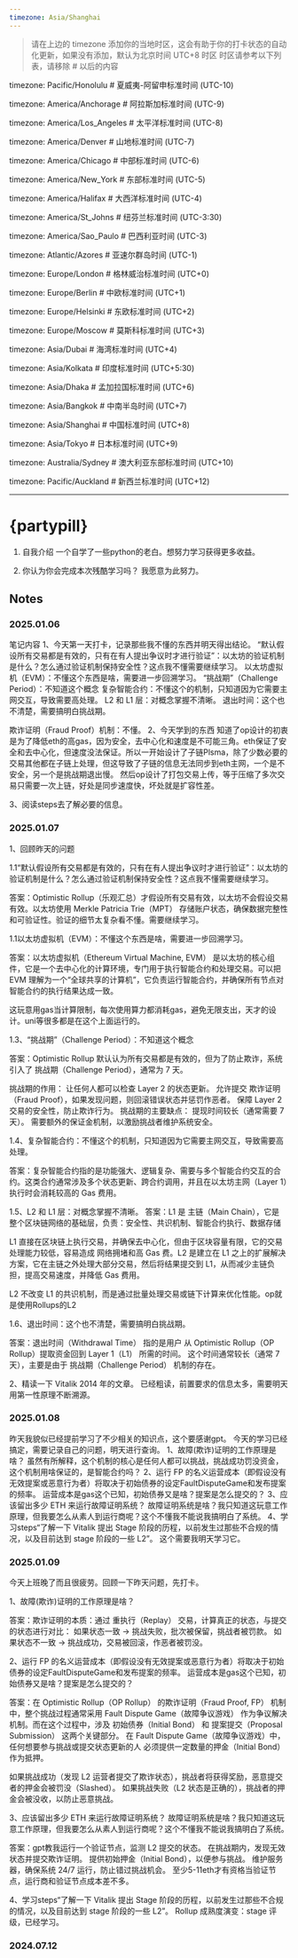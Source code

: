 ```yaml
---
timezone: Asia/Shanghai
---
```


> 请在上边的 timezone 添加你的当地时区，这会有助于你的打卡状态的自动化更新，如果没有添加，默认为北京时间 UTC+8 时区
> 时区请参考以下列表，请移除 # 以后的内容

timezone: Pacific/Honolulu # 夏威夷-阿留申标准时间 (UTC-10)

timezone: America/Anchorage # 阿拉斯加标准时间 (UTC-9)

timezone: America/Los_Angeles # 太平洋标准时间 (UTC-8)

timezone: America/Denver # 山地标准时间 (UTC-7)

timezone: America/Chicago # 中部标准时间 (UTC-6)

timezone: America/New_York # 东部标准时间 (UTC-5)

timezone: America/Halifax # 大西洋标准时间 (UTC-4)

timezone: America/St_Johns # 纽芬兰标准时间 (UTC-3:30)

timezone: America/Sao_Paulo # 巴西利亚时间 (UTC-3)

timezone: Atlantic/Azores # 亚速尔群岛时间 (UTC-1)

timezone: Europe/London # 格林威治标准时间 (UTC+0)

timezone: Europe/Berlin # 中欧标准时间 (UTC+1)

timezone: Europe/Helsinki # 东欧标准时间 (UTC+2)

timezone: Europe/Moscow # 莫斯科标准时间 (UTC+3)

timezone: Asia/Dubai # 海湾标准时间 (UTC+4)

timezone: Asia/Kolkata # 印度标准时间 (UTC+5:30)

timezone: Asia/Dhaka # 孟加拉国标准时间 (UTC+6)

timezone: Asia/Bangkok # 中南半岛时间 (UTC+7)

timezone: Asia/Shanghai # 中国标准时间 (UTC+8)

timezone: Asia/Tokyo # 日本标准时间 (UTC+9)

timezone: Australia/Sydney # 澳大利亚东部标准时间 (UTC+10)

timezone: Pacific/Auckland # 新西兰标准时间 (UTC+12)

---

# {partypill}

1. 自我介绍
一个自学了一些python的老白。想努力学习获得更多收益。

2. 你认为你会完成本次残酷学习吗？
我愿意为此努力。

## Notes

<!-- Content_START -->

### 2025.01.06

笔记内容
1、今天第一天打卡，记录那些我不懂的东西并明天得出结论。
“默认假设所有交易都是有效的，只有在有人提出争议时才进行验证”：以太坊的验证机制是什么？怎么通过验证机制保持安全性？这点我不懂需要继续学习。
以太坊虚拟机（EVM）：不懂这个东西是啥，需要进一步回溯学习。
“挑战期”（Challenge Period）：不知道这个概念
复杂智能合约：不懂这个的机制，只知道因为它需要主网交互，导致需要高处理。
L2 和 L1 层：对概念掌握不清晰。
退出时间：这个也不清楚，需要搞明白挑战期。

欺诈证明（Fraud Proof）机制：不懂。
2、今天学到的东西
知道了op设计的初衷是为了降低eth的高gas，因为安全，去中心化和速度是不可能三角。eth保证了安全和去中心化，但速度没法保证。所以一开始设计了子链Plsma，除了少数必要的交易其他都在子链上处理，但这导致了子链的信息无法同步到eth主网，一个是不安全，另一个是挑战期退出慢。
然后op设计了打包交易上传，等于压缩了多次交易只需要一次上链，好处是同步速度快，坏处就是扩容性差。

3、阅读steps去了解必要的信息。

### 2025.01.07
1、回顾昨天的问题

1.1“默认假设所有交易都是有效的，只有在有人提出争议时才进行验证”：以太坊的验证机制是什么？怎么通过验证机制保持安全性？这点我不懂需要继续学习。

答案：Optimistic Rollup（乐观汇总）才假设所有交易有效，以太坊不会假设交易有效。以太坊使用 Merkle Patricia Trie（MPT） 存储账户状态，确保数据完整性和可验证性。验证的细节太复杂看不懂。需要继续学习。

1.1以太坊虚拟机（EVM）：不懂这个东西是啥，需要进一步回溯学习。

答案：以太坊虚拟机（Ethereum Virtual Machine, EVM） 是以太坊的核心组件，它是一个去中心化的计算环境，专门用于执行智能合约和处理交易。可以把 EVM 理解为一个“全球共享的计算机”，它负责运行智能合约，并确保所有节点对智能合约的执行结果达成一致。

这玩意用gas当计算限制，每次使用算力都消耗gas，避免无限支出，天才的设计。uni等很多都是在这个上面运行的。

1.3、“挑战期”（Challenge Period）：不知道这个概念

答案：Optimistic Rollup 默认认为所有交易都是有效的，但为了防止欺诈，系统引入了 挑战期（Challenge Period），通常为 7 天。

挑战期的作用：
让任何人都可以检查 Layer 2 的状态更新。
允许提交 欺诈证明（Fraud Proof），如果发现问题，则回滚错误状态并惩罚作恶者。
保障 Layer 2 交易的安全性，防止欺诈行为。
挑战期的主要缺点：
提现时间较长（通常需要 7 天）。
需要额外的保证金机制，以激励挑战者维护系统安全。

1.4、复杂智能合约：不懂这个的机制，只知道因为它需要主网交互，导致需要高处理。

答案：复杂智能合约指的是功能强大、逻辑复杂、需要与多个智能合约交互的合约。这类合约通常涉及多个状态更新、跨合约调用，并且在以太坊主网（Layer 1）执行时会消耗较高的 Gas 费用。

1.5、L2 和 L1 层：对概念掌握不清晰。
答案：L1 是 主链（Main Chain），它是 整个区块链网络的基础层，负责：安全性、共识机制、智能合约执行、数据存储

L1 直接在区块链上执行交易，并确保去中心化，但由于区块容量有限，它的交易处理能力较低，容易造成 网络拥堵和高 Gas 费。L2 是建立在 L1 之上的扩展解决方案，它在主链之外处理大部分交易，然后将结果提交到 L1，从而减少主链负担，提高交易速度，并降低 Gas 费用。

L2 不改变 L1 的共识机制，而是通过批量处理交易或链下计算来优化性能。op就是使用Rollups的L2

1.6、退出时间：这个也不清楚，需要搞明白挑战期。

答案：退出时间（Withdrawal Time） 指的是用户 从 Optimistic Rollup（OP Rollup）提取资金回到 Layer 1（L1） 所需的时间。
这个时间通常较长（通常 7 天），主要是由于 挑战期（Challenge Period） 机制的存在。

2、精读一下 Vitalik 2014 年的文章。
已经粗读，前置要求的信息太多，需要明天用第一性原理不断溯源。

### 2025.01.08
昨天我貌似已经提前学习了不少相关的知识点，这个要感谢gpt。
今天的学习已经搞定，需要记录自己的问题，明天进行查询。
1、故障(欺诈)证明的工作原理是啥？
虽然有所解释，这个机制的核心是任何人都可以挑战，挑战成功罚没资金，这个机制用啥保证的，是智能合约吗？
2、运行 FP 的名义运营成本（即假设没有无效提案或恶意行为者）将取决于初始债券的设定FaultDisputeGame和发布提案的频率。
运营成本是gas这个已知，初始债券又是啥？提案是怎么提交的？
3、应该留出多少 ETH 来运行故障证明系统？
故障证明系统是啥？我只知道这玩意工作原理，但我要怎么从素人到运行商呢？这个不懂我不能说我搞明白了系统。
4、学习steps“了解一下 Vitalik 提出 Stage 阶段的历程，以前发生过那些不合规的情况，以及目前达到 stage 阶段的一些 L2”。
这个需要我明天学习它。

### 2025.01.09
今天上班晚了而且很疲劳。回顾一下昨天问题，先打卡。

1、故障(欺诈)证明的工作原理是啥？

答案：欺诈证明的本质：通过 重执行（Replay） 交易，计算真正的状态，与提交的状态进行对比：
如果状态一致 → 挑战失败，批次被保留，挑战者被罚款。
如果状态不一致 → 挑战成功，交易被回滚，作恶者被罚没。

2、运行 FP 的名义运营成本（即假设没有无效提案或恶意行为者）将取决于初始债券的设定FaultDisputeGame和发布提案的频率。
运营成本是gas这个已知，初始债券又是啥？提案是怎么提交的？

答案：在 Optimistic Rollup（OP Rollup） 的欺诈证明（Fraud Proof, FP） 机制中，整个挑战过程通常采用 Fault Dispute Game（故障争议游戏） 作为争议解决机制。而在这个过程中，涉及 初始债券（Initial Bond） 和 提案提交（Proposal Submission） 这两个关键部分。
在 Fault Dispute Game（故障争议游戏）中，任何想要参与挑战或提交状态更新的人 必须提供一定数量的押金（Initial Bond） 作为抵押。

如果挑战成功（发现 L2 运营者提交了欺诈状态），挑战者将获得奖励，恶意提交者的押金会被罚没（Slashed）。
如果挑战失败（L2 状态是正确的），挑战者的押金会被没收，以防止恶意挑战。

3、应该留出多少 ETH 来运行故障证明系统？
故障证明系统是啥？我只知道这玩意工作原理，但我要怎么从素人到运行商呢？这个不懂我不能说我搞明白了系统。

答案：gpt教我运行一个验证节点，监测 L2 提交的状态。
在挑战期内，发现无效状态并提交欺诈证明。
提供初始押金（Initial Bond），以便参与挑战。
维护服务器，确保系统 24/7 运行，防止错过挑战机会。
至少5-11eth才有资格当验证节点，运行商和验证节点成本差不多。

4、学习steps“了解一下 Vitalik 提出 Stage 阶段的历程，以前发生过那些不合规的情况，以及目前达到 stage 阶段的一些 L2”。
Rollup 成熟度演变：stage 评级，已经学习。
### 2024.07.12

<!-- Content_END -->
